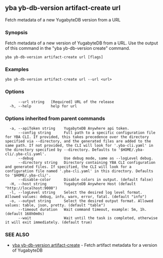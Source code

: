 ## yba yb-db-version artifact-create url

Fetch metadata of a new YugabyteDB version from a URL

### Synopsis

Fetch metadata of a new version of YugabyteDB from a URL. Use the output of this command in the "yba yb-db-version create" command.

```
yba yb-db-version artifact-create url [flags]
```

### Examples

```
yba yb-db-version artifact-create url --url <url>
```

### Options

```
      --url string   [Required] URL of the release
  -h, --help         help for url
```

### Options inherited from parent commands

```
  -a, --apiToken string    YugabyteDB Anywhere api token.
      --config string      Full path to a specific configuration file for YBA CLI. If provided, this takes precedence over the directory specified via --directory, and the generated files are added to the same path. If not provided, the CLI will look for '.yba-cli.yaml' in the directory specified by --directory. Defaults to '$HOME/.yba-cli/.yba-cli.yaml'.
      --debug              Use debug mode, same as --logLevel debug.
      --directory string   Directory containing YBA CLI configuration and generated files. If specified, the CLI will look for a configuration file named '.yba-cli.yaml' in this directory. Defaults to '$HOME/.yba-cli/'.
      --disable-color      Disable colors in output. (default false)
  -H, --host string        YugabyteDB Anywhere Host (default "http://localhost:9000")
  -l, --logLevel string    Select the desired log level format. Allowed values: debug, info, warn, error, fatal. (default "info")
  -o, --output string      Select the desired output format. Allowed values: table, json, pretty. (default "table")
      --timeout duration   Wait command timeout, example: 5m, 1h. (default 168h0m0s)
      --wait               Wait until the task is completed, otherwise it will exit immediately. (default true)
```

### SEE ALSO

* [yba yb-db-version artifact-create](yba_yb-db-version_artifact-create.md)	 - Fetch artifact metadata for a version of YugabyteDB

